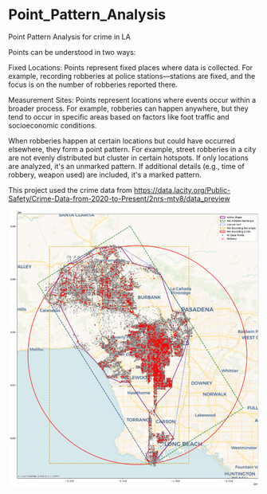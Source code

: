 # Point_Pattern_Analysis
Point Pattern Analysis for crime in LA

Points can be understood in two ways:

Fixed Locations: Points represent fixed places where data is collected. For example, recording robberies at police stations—stations are fixed, and the focus is on the number of robberies reported there.

Measurement Sites: Points represent locations where events occur within a broader process. For example, robberies can happen anywhere, but they tend to occur in specific areas based on factors like foot traffic and socioeconomic conditions.

When robberies happen at certain locations but could have occurred elsewhere, they form a point pattern. For example, street robberies in a city are not evenly distributed but cluster in certain hotspots. If only locations are analyzed, it's an unmarked pattern. If additional details (e.g., time of robbery, weapon used) are included, it's a marked pattern.

This project used the crime data from https://data.lacity.org/Public-Safety/Crime-Data-from-2020-to-Present/2nrs-mtv8/data_preview





![](./la_crime.png)
